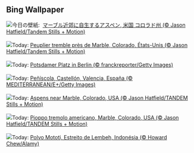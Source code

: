 ## Bing Wallpaper
![](https://www.bing.com/th?id=OHR.AspensColorado_JA-JP6244858068_UHD.jpg&w=1000)今日の壁紙: &nbsp;[マーブル近郊に自生するアスペン, 米国 コロラド州 (© Jason Hatfield/Tandem Stills + Motion)](https://www.bing.com/th?id=OHR.AspensColorado_JA-JP6244858068_UHD.jpg)
<br><br/>
![](https://www.bing.com/th?id=OHR.AspensColorado_FR-FR2017267378_UHD.jpg&w=1000)Today: [Peuplier tremble près de Marble, Colorado, États-Unis (© Jason Hatfield/Tandem Stills + Motion)](https://www.bing.com/th?id=OHR.AspensColorado_FR-FR2017267378_UHD.jpg)
<br><br/>
![](https://www.bing.com/th?id=OHR.PotsdamerPlatzBerlin_DE-DE6566333403_UHD.jpg&w=1000)Today: [Potsdamer Platz in Berlin (© franckreporter/Getty Images)](https://www.bing.com/th?id=OHR.PotsdamerPlatzBerlin_DE-DE6566333403_UHD.jpg)
<br><br/>
![](https://www.bing.com/th?id=OHR.ValencianCommunityDay_ES-ES3800849139_UHD.jpg&w=1000)Today: [Peñíscola, Castellón, Valencia, España (© MEDITERRANEAN/E+/Getty Images)](https://www.bing.com/th?id=OHR.ValencianCommunityDay_ES-ES3800849139_UHD.jpg)
<br><br/>
![](https://www.bing.com/th?id=OHR.AspensColorado_EN-GB2371416593_UHD.jpg&w=1000)Today: [Aspens near Marble, Colorado, USA (© Jason Hatfield/TANDEM Stills + Motion)](https://www.bing.com/th?id=OHR.AspensColorado_EN-GB2371416593_UHD.jpg)
<br><br/>
![](https://www.bing.com/th?id=OHR.AspensColorado_IT-IT4462449086_UHD.jpg&w=1000)Today: [Pioppo tremolo americano, Marble, Colorado, USA (© Jason Hatfield/TANDEM Stills + Motion)](https://www.bing.com/th?id=OHR.AspensColorado_IT-IT4462449086_UHD.jpg)
<br><br/>
![](https://www.bing.com/th?id=OHR.MototiOctopus_PT-BR0386452744_UHD.jpg&w=1000)Today: [Polvo Mototi, Estreito de Lembeh, Indonésia (© Howard Chew/Alamy)](https://www.bing.com/th?id=OHR.MototiOctopus_PT-BR0386452744_UHD.jpg)
<br><br/>
